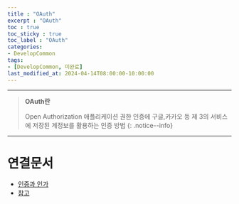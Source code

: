 ```yaml
---
title : "OAuth"
excerpt : "OAuth"
toc : true
toc_sticky : true
toc_label : "OAuth"
categories:
- DevelopCommon
tags:
- [DevelopCommon, 미완료]
last_modified_at: 2024-04-14T08:00:00-10:00:00
---
```

  
---
  
> **OAuth란**  
>
> Open Authorization
> 애플리케이션 권한 인증에 구글,카카오 등 제 3의 서비스에 저장된 계정보를 활용하는 인증 방법 
{: .notice--info}  

---
  
# 연결문서
- [인증과 인가](../../servercommon/servercommon-인증과-인가)
- [참고](https://iam.furo.one/post/concept-oauth)